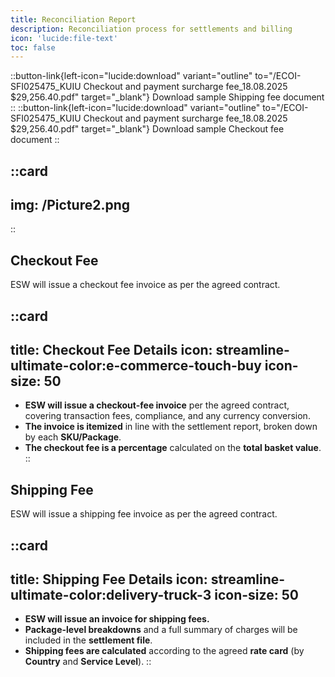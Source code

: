```yaml
---
title: Reconciliation Report
description: Reconciliation process for settlements and billing
icon: 'lucide:file-text'
toc: false
---
```


::button-link{left-icon="lucide:download" variant="outline" to="/ECOI-SFI025475_KUIU Checkout and payment surcharge fee_18.08.2025 $29,256.40.pdf" target="_blank"}
  Download sample Shipping fee document
::
::button-link{left-icon="lucide:download" variant="outline" to="/ECOI-SFI025475_KUIU Checkout and payment surcharge fee_18.08.2025 $29,256.40.pdf" target="_blank"}
  Download sample Checkout fee document
::

::card
---
img: /Picture2.png
---
::

## Checkout Fee

ESW will issue a checkout fee invoice as per the agreed contract.


::card
---
title: Checkout Fee Details
icon: streamline-ultimate-color:e-commerce-touch-buy
icon-size: 50
---
- **ESW will issue a checkout-fee invoice** per the agreed contract, covering transaction fees, compliance, and any currency conversion.
- **The invoice is itemized** in line with the settlement report, broken down by each **SKU/Package**.
- **The checkout fee is a percentage** calculated on the **total basket value**.
::

## Shipping Fee

ESW will issue a shipping fee invoice as per the agreed contract.

::card
---
title: Shipping Fee Details
icon: streamline-ultimate-color:delivery-truck-3
icon-size: 50
---
- **ESW will issue an invoice for shipping fees.**
- **Package-level breakdowns** and a full summary of charges will be included in the **settlement file**.
- **Shipping fees are calculated** according to the agreed **rate card** (by **Country** and **Service Level**).
::